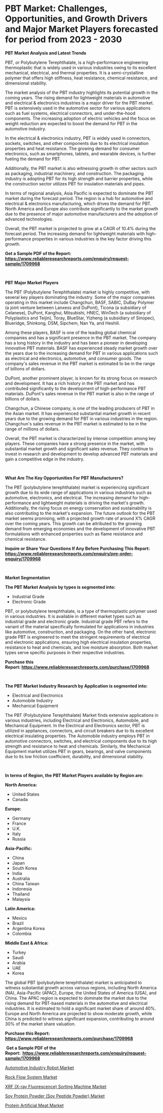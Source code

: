 <p><h1>PBT Market: Challenges, Opportunities, and Growth Drivers and Major Market Players forecasted for period from 2023 - 2030</h1></p><p><strong>PBT Market Analysis and Latest Trends</strong></p>
<p><p>PBT, or Polybutylene Terephthalate, is a high-performance engineering thermoplastic that is widely used in various industries owing to its excellent mechanical, electrical, and thermal properties. It is a semi-crystalline polymer that offers high stiffness, heat resistance, chemical resistance, and dimensional stability.</p><p>The market analysis of the PBT industry highlights its potential growth in the coming years. The rising demand for lightweight materials in automotive and electrical & electronics industries is a major driver for the PBT market. PBT is extensively used in the automotive sector for various applications such as fuel systems, electrical connectors, and under-the-hood components. The increasing adoption of electric vehicles and the focus on weight reduction are expected to boost the demand for PBT in the automotive industry.</p><p>In the electrical & electronics industry, PBT is widely used in connectors, sockets, switches, and other components due to its electrical insulation properties and heat resistance. The growing demand for consumer electronics, such as smartphones, tablets, and wearable devices, is further fueling the demand for PBT.</p><p>Additionally, the PBT market is also witnessing growth in other sectors such as packaging, industrial machinery, and construction. The packaging industry is adopting PBT for its high strength and barrier properties, while the construction sector utilizes PBT for insulation materials and pipes.</p><p>In terms of regional analysis, Asia Pacific is expected to dominate the PBT market during the forecast period. The region is a hub for automotive and electrical & electronics manufacturing, which drives the demand for PBT. North America and Europe also contribute significantly to the market growth due to the presence of major automotive manufacturers and the adoption of advanced technologies.</p><p>Overall, the PBT market is projected to grow at a CAGR of 10.4% during the forecast period. The increasing demand for lightweight materials with high-performance properties in various industries is the key factor driving this growth.</p></p>
<p><strong>Get a Sample PDF of the Report:&nbsp; <a href="https://www.reliableresearchreports.com/enquiry/request-sample/1709968">https://www.reliableresearchreports.com/enquiry/request-sample/1709968</a></strong></p>
<p>&nbsp;</p>
<p><strong>PBT Major Market Players</strong></p>
<p><p>The PBT (Polybutylene Terephthalate) market is highly competitive, with several key players dominating the industry. Some of the major companies operating in this market include Changchun, BASF, SABIC, DuBay Polymer (a joint venture between Lanxess and DuPont), Ticona (a subsidiary of Celanese), DuPont, Kanghui, Mitsubishi, HNEC, WinTech (a subsidiary of Polyplastics and Teijin), Toray, BlueStar, Yizheng (a subsidiary of Sinopec), Blueridge, Shinkong, DSM, Sipchem, Nan Ya, and Heshili.</p><p>Among these players, BASF is one of the leading global chemical companies and has a significant presence in the PBT market. The company has a long history in the industry and has been a pioneer in developing innovative PBT materials. BASF has experienced steady market growth over the years due to the increasing demand for PBT in various applications such as electrical and electronics, automotive, and consumer goods. The company's sales revenue in the PBT market is estimated to be in the range of billions of dollars.</p><p>DuPont, another prominent player, is known for its strong focus on research and development. It has a rich history in the PBT market and has contributed significantly to the development of high-performance PBT materials. DuPont's sales revenue in the PBT market is also in the range of billions of dollars.</p><p>Changchun, a Chinese company, is one of the leading producers of PBT in the Asian market. It has experienced substantial market growth in recent years due to the growing demand for PBT in various industries in the region. Changchun's sales revenue in the PBT market is estimated to be in the range of millions of dollars.</p><p>Overall, the PBT market is characterized by intense competition among key players. These companies have a strong presence in the market, with substantial market growth and significant sales revenue. They continue to invest in research and development to develop advanced PBT materials and gain a competitive edge in the industry.</p></p>
<p>&nbsp;</p>
<p><strong>What Are The Key Opportunities For PBT Manufacturers?</strong></p>
<p><p>The PBT (polybutylene terephthalate) market is experiencing significant growth due to its wide range of applications in various industries such as automotive, electronics, and electrical. The increasing demand for high-performance and lightweight materials is driving the market's growth. Additionally, the rising focus on energy conservation and sustainability is also contributing to the market's expansion. The future outlook for the PBT market seems promising, with a projected growth rate of around X% CAGR over the coming years. This growth can be attributed to the growing demand from emerging economies and the development of innovative PBT formulations with enhanced properties such as flame resistance and chemical resistance.</p></p>
<p><strong>Inquire or Share Your Questions If Any Before Purchasing This Report: <a href="https://www.reliableresearchreports.com/enquiry/pre-order-enquiry/1709968">https://www.reliableresearchreports.com/enquiry/pre-order-enquiry/1709968</a></strong></p>
<p>&nbsp;</p>
<p><strong>Market Segmentation</strong></p>
<p><strong>The PBT Market Analysis by types is segmented into:</strong></p>
<p><ul><li>Industrial Grade</li><li>Electronic Grade</li></ul></p>
<p><p>PBT, or polybutylene terephthalate, is a type of thermoplastic polymer used in various industries. It is available in different market types such as industrial grade and electronic grade. Industrial grade PBT refers to the variant of the material specifically formulated for applications in industries like automotive, construction, and packaging. On the other hand, electronic grade PBT is engineered to meet the stringent requirements of electrical and electronic applications, ensuring high electrical insulation properties, resistance to heat and chemicals, and low moisture absorption. Both market types serve specific purposes in their respective industries.</p></p>
<p><strong>Purchase this Report:&nbsp;<a href="https://www.reliableresearchreports.com/purchase/1709968">https://www.reliableresearchreports.com/purchase/1709968</a></strong></p>
<p>&nbsp;</p>
<p><strong>The PBT Market Industry Research by Application is segmented into:</strong></p>
<p><ul><li>Electrical and Electronics</li><li>Automobile Industry</li><li>Mechanical Equipment</li></ul></p>
<p><p>The PBT (Polybutylene Terephthalate) Market finds extensive applications in various industries, including Electrical and Electronics, Automobile, and Mechanical Equipment. In the Electrical and Electronics sector, PBT is utilized in appliances, connectors, and circuit breakers due to its excellent electrical insulating properties. The Automobile industry employs PBT in automotive connectors, switches, and electrical components due to its high strength and resistance to heat and chemicals. Similarly, the Mechanical Equipment market utilizes PBT in gears, bearings, and valve components due to its low friction coefficient, durability, and dimensional stability.</p></p>
<p>&nbsp;</p>
<p><strong>In terms of Region, the PBT Market Players available by Region are:</strong></p>
<p>
    <p> <strong> North America: </strong>
        <ul>
            <li>United States</li>
            <li>Canada</li>
        </ul>
        </p> 
    <p> <strong> Europe: </strong>
        <ul>
            <li>Germany</li>
            <li>France</li>
            <li>U.K.</li>
            <li>Italy</li>
            <li>Russia</li>
        </ul>
        </p> 
    <p> <strong> Asia-Pacific: </strong>
        <ul>
            <li>China</li>
            <li>Japan</li>
            <li>South Korea</li>
            <li>India</li>
            <li>Australia</li>
            <li>China Taiwan</li>
            <li>Indonesia</li>
            <li>Thailand</li>
            <li>Malaysia</li>
        </ul>
        </p> 
    <p> <strong> Latin America: </strong>
        <ul>
            <li>Mexico</li>
            <li>Brazil</li>
            <li>Argentina Korea</li>
            <li>Colombia</li>
        </ul>
        </p> 
    <p> <strong> Middle East & Africa: </strong>
        <ul>
            <li>Turkey</li>
            <li>Saudi</li>
            <li>Arabia</li>
            <li>UAE</li>
            <li>Korea</li>
        </ul>
    </p>
    </p>
<p><p>The global PBT (polybutylene terephthalate) market is anticipated to witness substantial growth across various regions, including North America (NA), Asia-Pacific (APAC), Europe, the United States of America (USA), and China. The APAC region is expected to dominate the market due to the rising demand for PBT-based materials in the automotive and electrical industries. It is estimated to hold a significant market share of around 40%. Europe and North America are projected to show moderate growth, while China is predicted to witness significant expansion, contributing to around 30% of the market share valuation.</p></p>
<p><strong>Purchase this Report: <a href="https://www.reliableresearchreports.com/purchase/1709968">https://www.reliableresearchreports.com/purchase/1709968</a></strong></p>
<p>&nbsp;<strong>Get a Sample PDF of the Report:&nbsp;&nbsp;<a href="https://www.reliableresearchreports.com/enquiry/request-sample/1709968">https://www.reliableresearchreports.com/enquiry/request-sample/1709968</a></strong></p>
<p><strong></strong></p>
<p><p><a href="https://medium.com/@fitanstorm7845/automotive-industry-robot-market-size-market-outlook-and-market-forecast-2023-to-2030-23d259177a24">Automotive Industry Robot Market</a></p><p><a href="https://medium.com/@adibooy632501/rock-flow-system-market-analysis-its-cagr-market-segmentation-and-global-industry-overview-e3a0f0e0e250">Rock Flow System Market</a></p><p><a href="https://medium.com/@rfadda741254/xrf-x-ray-fluorescence-sorting-machine-market-size-reveals-the-best-marketing-channels-in-global-79f62a99c698">XRF (X-ray Fluorescence) Sorting Machine Market</a></p><p><a href="https://medium.com/@orlohagenes/soy-protein-powder-soy-peptide-powder-market-furnishes-information-on-market-share-market-d22ae74dd922">Soy Protein Powder (Soy Peptide Powder) Market</a></p><p><a href="https://medium.com/@ewellklocko/protein-artificial-meat-market-analysis-its-cagr-market-segmentation-and-global-industry-overview-2efdb4c3ac56">Protein Artificial Meat Market</a></p></p>